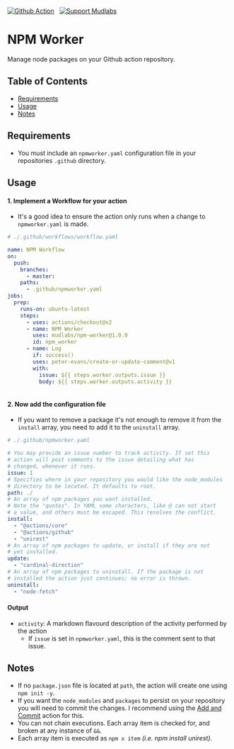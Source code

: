 [action-badge]: https://img.shields.io/badge/-Action-24292e?logo=github&style=for-the-badge
[paypal-badge]: https://img.shields.io/badge/-Support-f3f4f6?logo=paypal&style=for-the-badge
[brave-badge]: https://img.shields.io/badge/-Tip-f3f4f6?logo=brave&style=for-the-badge

[![Github Action][action-badge]](https://github.com/marketplace/action/npm-worker)
&nbsp;
[![Support Mudlabs][paypal-badge]](https://paypal.com/paypalme/mudlabs/5usd)

# NPM Worker
Manage node packages on your Github action repository.

## Table of Contents
- [Requirements](#requirements)
- [Usage](#usage)
- [Notes](#notes)

## Requirements
- You must include an `npmworker.yaml` configuration file in your repositories `.github` directory.

## Usage

#### 1. Implement a Workflow for your action
- It's a good idea to ensure the action only runs when a change to `npmworker.yaml` is made.
```yaml
# ./.github/workflows/workflow.yaml

name: NPM Workflow
on:
  push:
    branches:
      - master:
    paths:
      - .github/npmworker.yaml
jobs:
  prep:
    runs-on: ubuntu-latest
    steps:
      - uses: actions/checkout@v2
      - name: NPM Worker
        uses: mudlabs/npm-worker@1.0.0
        id: npm_worker
      - name: Log
        if: success()
        uses: peter-evans/create-or-update-comment@v1
        with:
          issue: ${{ steps.worker.outputs.issue }}
          body: ${{ steps.worker.outputs.activity }}
        
```
    

#### 2. Now add the configuration file
- If you want to remove a package it's not enough to remove it from the `install` array, you need to add it to the `uninstall` array.    
```yaml 
# ./.github/npmworker.yaml

# You may provide an issue number to track activity. If set this 
# action will post comments to the issue detailing what has 
# changed, whenever it runs.
issue: 1
# Specifies where in your repository you would like the node_modules
# directory to be located. It defaults to root.
path: ./
# An array of npm packages you want installed.
# Note the "quotes". In YAML some characters, like @ can not start
# a value, and others must be escaped. This resolves the conflict.
install:
  - "@actions/core"
  - "@actions/github"
  - "unirest"
# An array of npm packages to update, or install if they are not
# yet installed.
update:
  - "cardinal-direction"
# An array of npm packages to uninstall. If the package is not
# installed the action just continues; no error is thrown.
uninstall:
  - "node-fetch"
```


#### Output
- `activity`: A markdown flavourd description of the activity performed by the action
  - If `issue` is set in `npmworker.yaml`, this is the comment sent to that issue.

    
## Notes
- If no `package.json` file is located at `path`, the action will create one using `npm init -y`.
- If you want the `node_modules` and `packages` to persist on your repository you will need to commit the changes. I recommend using the [Add and Commit](https://github.com/marketplace/actions/add-commit) action for this.
- You can not chain executions. Each array item is checked for, and broken at any instance of `&&`.
- Each array item is executed as `npm x item` _(i.e. npm install unirest)_.
